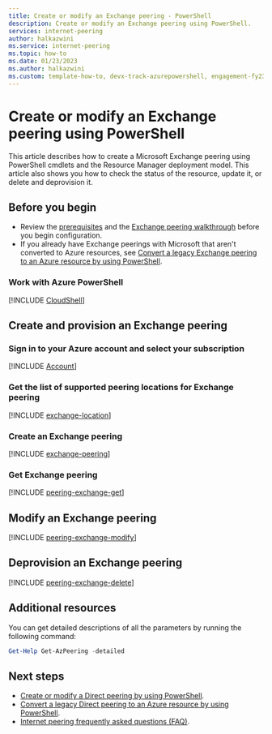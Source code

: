 ```yaml
---
title: Create or modify an Exchange peering - PowerShell
description: Create or modify an Exchange peering using PowerShell.
services: internet-peering
author: halkazwini
ms.service: internet-peering
ms.topic: how-to
ms.date: 01/23/2023
ms.author: halkazwini 
ms.custom: template-how-to, devx-track-azurepowershell, engagement-fy23
---
```


# Create or modify an Exchange peering using PowerShell

This article describes how to create a Microsoft Exchange peering using PowerShell cmdlets and the Resource Manager deployment model. This article also shows you how to check the status of the resource, update it, or delete and deprovision it.

## Before you begin
* Review the [prerequisites](prerequisites.md) and the [Exchange peering walkthrough](walkthrough-exchange-all.md) before you begin configuration.
* If you already have Exchange peerings with Microsoft that aren't converted to Azure resources, see [Convert a legacy Exchange peering to an Azure resource by using PowerShell](howto-legacy-exchange-powershell.md).

### Work with Azure PowerShell
[!INCLUDE [CloudShell](./includes/cloudshell-powershell-about.md)]

## Create and provision an Exchange peering

### Sign in to your Azure account and select your subscription
[!INCLUDE [Account](./includes/account-powershell.md)]

### <a name=exchange-location></a>Get the list of supported peering locations for Exchange peering
[!INCLUDE [exchange-location](./includes/exchange-powershell-create-location.md)]

### <a name=create></a>Create an Exchange peering
[!INCLUDE [exchange-peering](./includes/exchange-powershell-create-connection.md)]

### <a name=get></a>Get Exchange peering
[!INCLUDE [peering-exchange-get](./includes/exchange-powershell-get.md)]

## <a name="modify"></a>Modify an Exchange peering
[!INCLUDE [peering-exchange-modify](./includes/exchange-powershell-modify.md)]

## <a name=delete></a>Deprovision an Exchange peering

[!INCLUDE [peering-exchange-delete](./includes/delete.md)]

## Additional resources
You can get detailed descriptions of all the parameters by running the following command:

```powershell
Get-Help Get-AzPeering -detailed
```

## Next steps

- [Create or modify a Direct peering by using PowerShell](howto-direct-powershell.md).
- [Convert a legacy Direct peering to an Azure resource by using PowerShell](howto-legacy-direct-powershell.md).
- [Internet peering frequently asked questions (FAQ)](faqs.md).
